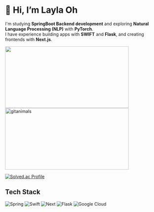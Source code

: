 # 👋 Hi, I’m Layla Oh 

I'm studying **SpringBoot Backend development** and exploring **Natural Language Processing (NLP)** with **PyTorch**.  
I have experience building apps with **SWIFT** and **Flask**, and creating frontends with **Next.js**.

<div 
<a href="https://www.gitanimals.org/en_US?utm_medium=image&utm_source=Layla7120&utm_content=farm">
<img
  src="https://render.gitanimals.org/farms/Layla7120"
  width="400"
  height="200"
/>
</a>

<a href="https://www.gitanimals.org/">
  <img
    src="https://render.gitanimals.org/guilds/669739332448602869/draw"
    width="400"
    height="200"
    alt="gitanimals"
  />
</a>

[![Solved.ac Profile](http://mazassumnida.wtf/api/v2/generate_badge?boj=virtual7120)](https://solved.ac/virtual7120/)

## Tech Stack
![Spring](https://img.shields.io/badge/Spring-6DB33F?style=for-the-badge&logo=spring&logoColor=white)
![Swift](https://img.shields.io/badge/Swift-FA7343?style=for-the-badge&logo=swift&logoColor=white)
![Next](https://img.shields.io/badge/Next.js-000?logo=nextdotjs&logoColor=fff&style=for-the-badge)
![Flask](https://img.shields.io/badge/Flask-000000?style=for-the-badge&logo=flask&logoColor=white)
![Google Cloud](https://img.shields.io/badge/Google_Cloud-4285F4?style=for-the-badge&logo=google-cloud&logoColor=white)


<!---
jenny7120/jenny7120 is a ✨ special ✨ repository because its `README.md` (this file) appears on your GitHub profile.
You can click the Preview link to take a look at your changes.
--->
